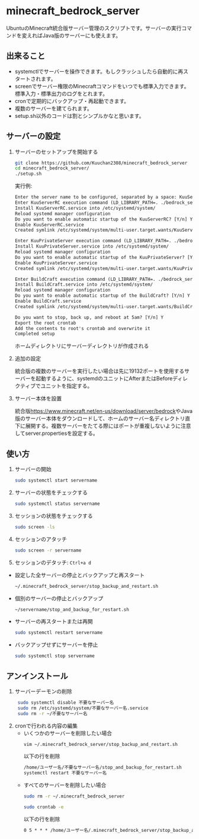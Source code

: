 # minecraft_bedrock_server

UbuntuのMinecraft統合版サーバー管理のスクリプトです。サーバーの実行コマンドを変えればJava版のサーバーにも使えます。

## 出来ること

- systemctlでサーバーを操作できます。もしクラッシュしたら自動的に再スタートされます。
- screenでサーバー権限のMinecraftコマンドをいつでも標準入力できます。標準入力・標準出力のログをとれます。
- cronで定期的にバックアップ・再起動できます。
- 複数のサーバーを建てられます。
- setup.sh以外のコードは割とシンプルかなと思います。

## サーバーの設定

1. サーバーのセットアップを開始する

    ```bash
    git clone https://github.com/Kuuchan2308/minecraft_bedrock_server
    cd minecraft_bedrock_server/
    ./setup.sh
    ```

    実行例:

    ```txt
    Enter the server name to be configured, separated by a space: KuuServerRC KuuPrivateServer BuildCraft
    Enter KuuServerRC execution command (LD_LIBRARY_PATH=. ./bedrock_server)
    Install KuuServerRC.service into /etc/systemd/system/
    Reload systemd manager configuration
    Do you want to enable automatic startup of the KuuServerRC? [Y/n] Y
    Enable KuuServerRC.service
    Created symlink /etc/systemd/system/multi-user.target.wants/KuuServerRC.service → /etc/systemd/system/KuuServerRC.service.

    Enter KuuPrivateServer execution command (LD_LIBRARY_PATH=. ./bedrock_server)
    Install KuuPrivateServer.service into /etc/systemd/system/
    Reload systemd manager configuration
    Do you want to enable automatic startup of the KuuPrivateServer? [Y/n] Y
    Enable KuuPrivateServer.service
    Created symlink /etc/systemd/system/multi-user.target.wants/KuuPrivateServer.service → /etc/systemd/system/KuuPrivateServer.service.

    Enter BuildCraft execution command (LD_LIBRARY_PATH=. ./bedrock_server) java -Xmx1024M -Xms1024M -jar forge-xxx-universal.jar
    Install BuildCraft.service into /etc/systemd/system/
    Reload systemd manager configuration
    Do you want to enable automatic startup of the BuildCraft? [Y/n] Y
    Enable BuildCraft.service
    Created symlink /etc/systemd/system/multi-user.target.wants/BuildCraft.service → /etc/systemd/system/BuildCraft.service.

    Do you want to stop, back up, and reboot at 5am? [Y/n] Y
    Export the root crontab
    Add the contents to root's crontab and overwrite it
    Completed setup
    ```

    ホームディレクトリにサーバーディレクトリが作成される

2. 追加の設定

    統合版の複数のサーバーを実行したい場合は先に19132ポートを使用するサーバーを起動するように、systemdのユニットにAfterまたはBeforeディレクティブでユニットを指定する。

3. サーバー本体を設置

    統合版<https://www.minecraft.net/en-us/download/server/bedrock>やJava版のサーバー本体をダウンロードして、ホームのサーバー名ディレクトリ直下に展開する。複数サーバーをたてる際にはポートが重複しないように注意してserver.propertiesを設定する。

## 使い方

1. サーバーの開始

    ```bash
    sudo systemctl start servername
    ```

2. サーバーの状態をチェックする

    ```bash
    sudo systemctl status servername
    ```

3. セッションの状態をチェックする

    ```bash
    sudo screen -ls
    ```

4. セッションのアタッチ

    ```bash
    sudo screen -r servername
    ```

5. セッションのデタッチ: `Ctrl+a d`

- 設定した全サーバーの停止とバックアップと再スタート

    ```bash
    ~/.minecraft_bedrock_server/stop_backup_and_restart.sh
    ```

- 個別のサーバーの停止とバックアップ

    ```bash
    ~/servername/stop_and_backup_for_restart.sh
    ```

- サーバーの再スタートまたは再開

    ```bash
    sudo systemctl restart servername
    ```

- バックアップせずにサーバーを停止

    ```bash
    sudo systemctl stop servername
    ```

## アンインストール

1. サーバーデーモンの削除
   ```bash
    sudo systemctl disable 不要なサーバー名
    sudo rm /etc/systemd/system/不要なサーバー名.service
    sudo rm -r ~/不要なサーバー名
    ```
2. cronで行われる内容の編集
    - いくつかのサーバーを削除したい場合
        ```bash
        vim ~/.minecraft_bedrock_server/stop_backup_and_restart.sh
        ```
        以下の行を削除
        ```txt
        /home/ユーザー名/不要なサーバー名/stop_and_backup_for_restart.sh
        systemctl restart 不要なサーバー名
        ```
    - すべてのサーバーを削除したい場合
        ```bash
        sudo rm -r ~/.minecraft_bedrock_server
        ```
        ```bash
        sudo crontab -e
        ```
        以下の行を削除
        ```txt
        0 5 * * * /home/ユーザー名/.minecraft_bedrock_server/stop_backup_and_restart.sh
        ```
